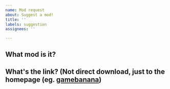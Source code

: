 ```yaml
---
name: Mod request
about: Suggest a mod!
title: ''
labels: suggestion
assignees: ''

---
```


## What mod is it?

## What's the link? (Not direct download, just to the homepage (eg. [gamebanana](https://gamebanana.com/mods/285101))
